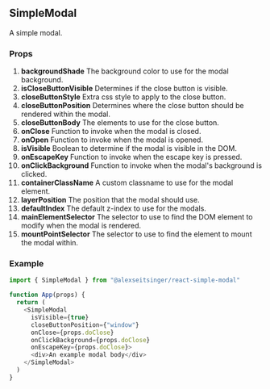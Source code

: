 ## SimpleModal

A simple modal.

### Props

1. __backgroundShade__
    The background color to use for the modal background.
2. __isCloseButtonVisible__
    Determines if the close button is visible.
3. __closeButtonStyle__
    Extra css style to apply to the close button.
4. __closeButtonPosition__
    Determines where the close button should be rendered within the modal.
5. __closeButtonBody__
    The elements to use for the close button.
6. __onClose__
    Function to invoke when the modal is closed.
7. __onOpen__
    Function to invoke when the modal is opened.
8. __isVisible__
    Boolean to determine if the modal is visible in the DOM.
9. __onEscapeKey__
    Function to invoke when the escape key is pressed.
10. __onClickBackground__
    Function to invoke when the modal's background is clicked.
11. __containerClassName__
    A custom classname to use for the modal element.
12. __layerPosition__
    The position that the modal should use.
13. __defaultIndex__
    The default z-index to use for the modals.
14. __mainElementSelector__
    The selector to use to find the DOM element to modify when the modal is
    rendered.
15. __mountPointSelector__
    The selector to use to find the element to mount the modal within.

### Example

```javascript
import { SimpleModal } from "@alexseitsinger/react-simple-modal"

function App(props) {
  return (
    <SimpleModal
      isVisible={true}
      closeButtonPosition={"window"}
      onClose={props.doClose}
      onClickBackground={props.doClose}
      onEscapeKey={props.doClose}>
      <div>An example modal body</div>
    </SimpleModal>
  )
}
```
